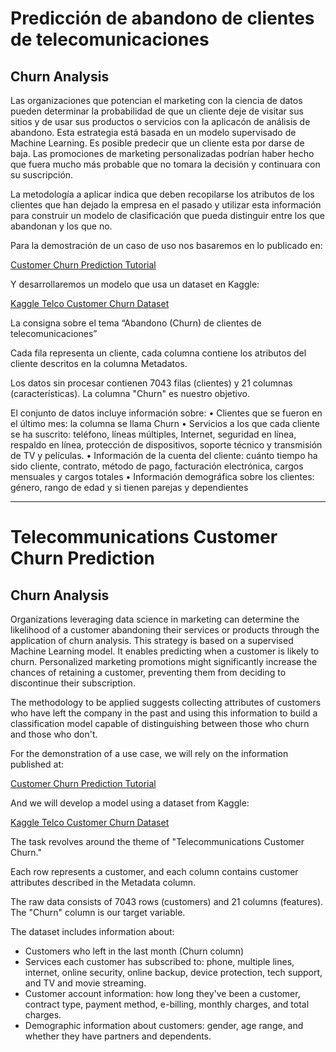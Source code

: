 # Predicción de abandono de clientes de telecomunicaciones

## Churn Analysis
Las organizaciones que potencian el marketing con la ciencia de datos pueden determinar la probabilidad de que un cliente
deje de visitar sus sitios y de usar sus productos o servicios con la aplicacón de análisis de abandono.
Esta estrategia está basada en un modelo supervisado de Machine Learning.
Es posible predecir que un cliente esta por darse de baja. Las promociones de marketing personalizadas podrían haber hecho 
que fuera mucho más probable que no tomara la decisión y continuara con su suscripción.

La metodología a aplicar indica que deben recopilarse los atributos de los clientes que
han dejado la empresa en el pasado y utilizar esta información para construir un
modelo de clasificación que pueda distinguir entre los que abandonan y los que no.

Para la demostración de un caso de uso nos basaremos en lo publicado en: 

[Customer Churn Prediction Tutorial](https://365datascience.com/tutorials/python-tutorials/how-to-build-a-customer-churn-prediction-model-in-python/)

Y desarrollaremos un modelo que usa un dataset en Kaggle:

[Kaggle Telco Customer Churn Dataset](https://www.kaggle.com/datasets/blastchar/telco-customer-churn)

La consigna sobre el tema “Abandono (Churn) de clientes de telecomunicaciones”

Cada fila representa un cliente, cada columna contiene los atributos del cliente
descritos en la columna Metadatos.

Los datos sin procesar contienen 7043 filas (clientes) y 21 columnas (características).
La columna "Churn" es nuestro objetivo.

El conjunto de datos incluye información sobre:
• Clientes que se fueron en el último mes: la columna se llama Churn
• Servicios a los que cada cliente se ha suscrito: teléfono, líneas múltiples, Internet,
seguridad en línea, respaldo en línea, protección de dispositivos, soporte técnico y
transmisión de TV y películas.
• Información de la cuenta del cliente: cuánto tiempo ha sido cliente, contrato,
método de pago, facturación electrónica, cargos mensuales y cargos totales
• Información demográfica sobre los clientes: género, rango de edad y si tienen
parejas y dependientes


-----------------------------------------------------------------------------------

# Telecommunications Customer Churn Prediction

## Churn Analysis

Organizations leveraging data science in marketing can determine the likelihood of a customer abandoning their services or products through the application of churn analysis. This strategy is based on a supervised Machine Learning model. It enables predicting when a customer is likely to churn. Personalized marketing promotions might significantly increase the chances of retaining a customer, preventing them from deciding to discontinue their subscription.

The methodology to be applied suggests collecting attributes of customers who have left the company in the past and using this information to build a classification model capable of distinguishing between those who churn and those who don't.

For the demonstration of a use case, we will rely on the information published at:

[Customer Churn Prediction Tutorial](https://365datascience.com/tutorials/python-tutorials/how-to-build-a-customer-churn-prediction-model-in-python/)

And we will develop a model using a dataset from Kaggle:

[Kaggle Telco Customer Churn Dataset](https://www.kaggle.com/datasets/blastchar/telco-customer-churn)

The task revolves around the theme of "Telecommunications Customer Churn."

Each row represents a customer, and each column contains customer attributes described in the Metadata column.

The raw data consists of 7043 rows (customers) and 21 columns (features). The "Churn" column is our target variable.

The dataset includes information about:
- Customers who left in the last month (Churn column)
- Services each customer has subscribed to: phone, multiple lines, internet, online security, online backup, device protection, tech support, and TV and movie streaming.
- Customer account information: how long they've been a customer, contract type, payment method, e-billing, monthly charges, and total charges.
- Demographic information about customers: gender, age range, and whether they have partners and dependents.
